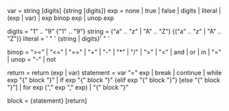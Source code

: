 var =  string [digits] {string [digits]}
exp = none | true | false | digits | literal | (exp | var) | exp binop exp | unop exp

digits = "1" .. "9" {"1" .. "9"}
string = ("a" ..  "z" | "A" .. "Z") {("a" ..  "z" | "A" .. "Z")}
literal = ' " ' {string | digits}' " '

binop = ">=" | "<=" | "\==" | "+" | "-" | "\*" | "/" | ">" | "<" | and | or | in | "=" | 
unop = "-" | not 

return = return (exp | var)
statement = var "=" exp | break | continue 
|
while exp "{" block "}" 
|
if exp "{" block "}" {elif exp "{" block "}"} [else "{" block "}"] 
|
for exp ("," exp "," exp) | "{" block "}" 

block = {statement} [return]

